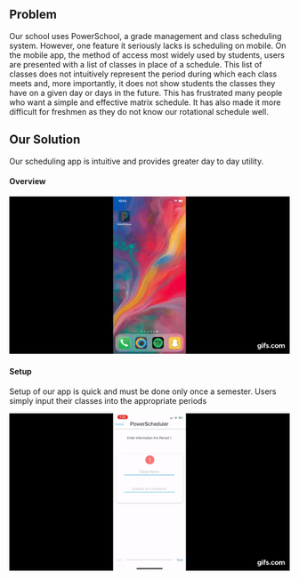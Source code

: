 ## Problem

Our school uses PowerSchool, a grade management and class scheduling system. However, one feature it seriously lacks is scheduling on mobile.
        	On the mobile app, the method of access most widely used by students, users are presented with a list of classes in place of a schedule. This list of classes does not intuitively represent the period during which each class meets and, more importantly, it does not show students the classes they have on a given day or days in the future.
        	This has frustrated many people who want a simple and effective matrix schedule. It has also made it more difficult for freshmen as they do not know our rotational schedule well.

## Our Solution

Our scheduling app is intuitive and provides greater day to day utility.
#### Overview
![](currentScheduleApp.gif)

#### Setup

Setup of our app is quick and must be done only once a semester. Users simply input their classes 
into the appropriate periods

![](scheduleAppSetup.gif)



